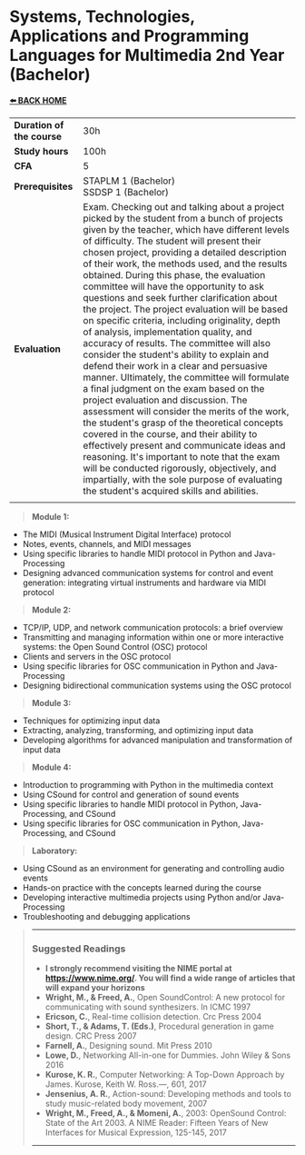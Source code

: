 # **Systems, Technologies, Applications and Programming Languages for Multimedia 2nd Year (Bachelor)**  

[**⬅️ BACK HOME**](/HOME.md)  

|                          |     |
|:-------------------------|:----|  
|**Duration of the course**|30h  |
|**Study hours**           |100h |
|**CFA**                   |5    |
|**Prerequisites**         |STAPLM 1 (Bachelor)<br>SSDSP 1 (Bachelor)|
|**Evaluation**            |Exam. Checking out and talking about a project picked by the student from a bunch of projects given by the teacher, which have different levels of difficulty. The student will present their chosen project, providing a detailed description of their work, the methods used, and the results obtained. During this phase, the evaluation committee will have the opportunity to ask questions and seek further clarification about the project. The project evaluation will be based on specific criteria, including originality, depth of analysis, implementation quality, and accuracy of results. The committee will also consider the student's ability to explain and defend their work in a clear and persuasive manner. Ultimately, the committee will formulate a final judgment on the exam based on the project evaluation and discussion. The assessment will consider the merits of the work, the student's grasp of the theoretical concepts covered in the course, and their ability to effectively present and communicate ideas and reasoning. It's important to note that the exam will be conducted rigorously, objectively, and impartially, with the sole purpose of evaluating the student's acquired skills and abilities.|
|                          |     |


>**Module 1:**
- The MIDI (Musical Instrument Digital Interface) protocol
- Notes, events, channels, and MIDI messages
- Using specific libraries to handle MIDI protocol in Python and Java-Processing
- Designing advanced communication systems for control and event generation: integrating virtual instruments and hardware via MIDI protocol

>**Module 2:**
- TCP/IP, UDP, and network communication protocols: a brief overview
- Transmitting and managing information within one or more interactive systems: the Open Sound Control (OSC) protocol
- Clients and servers in the OSC protocol
- Using specific libraries for OSC communication in Python and Java-Processing
- Designing bidirectional communication systems using the OSC protocol

>**Module 3:**
- Techniques for optimizing input data
- Extracting, analyzing, transforming, and optimizing input data
- Developing algorithms for advanced manipulation and transformation of input data

>**Module 4:**
- Introduction to programming with Python in the multimedia context
- Using CSound for control and generation of sound events
- Using specific libraries to handle MIDI protocol in Python, Java-Processing, and CSound
- Using specific libraries for OSC communication in Python, Java-Processing, and CSound

>**Laboratory:**
- Using CSound as an environment for generating and controlling audio events
- Hands-on practice with the concepts learned during the course
- Developing interactive multimedia projects using Python and/or Java-Processing
- Troubleshooting and debugging applications



>---
>### **Suggested Readings**  
>- **I strongly recommend visiting the NIME portal at https://www.nime.org/. You will find a wide range of articles that will expand your horizons**  
>- **Wright, M., & Freed, A.**, Open SoundControl: A new protocol for communicating with sound synthesizers. In ICMC 1997
>- **Ericson, C.**, Real-time collision detection. Crc Press 2004
>- **Short, T., & Adams, T. (Eds.)**, Procedural generation in game design. CRC Press 2007
>- **Farnell, A.**, Designing sound. Mit Press 2010
>- **Lowe, D.**, Networking All-in-one for Dummies. John Wiley & Sons 2016
>- **Kurose, K. R.**, Computer Networking: A Top-Down Approach by James. Kurose, Keith W. Ross.—, 601, 2017
>- **Jensenius, A. R.**, Action-sound: Developing methods and tools to study music-related body movement, 2007
>- **Wright, M., Freed, A., & Momeni, A.**, 2003: OpenSound Control: State of the Art 2003. A NIME Reader: Fifteen Years of New Interfaces for Musical Expression, 125-145, 2017  
>---
